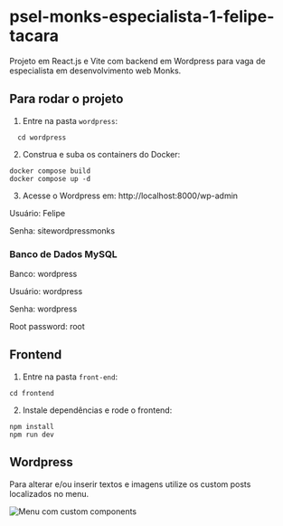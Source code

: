 # psel-monks-especialista-1-felipe-tacara

Projeto em React.js e Vite com backend em Wordpress para vaga de especialista em desenvolvimento web Monks.

## Para rodar o projeto

1. Entre na pasta `wordpress`:

```
  cd wordpress
```

2. Construa e suba os containers do Docker:

```
docker compose build
docker compose up -d
```

3. Acesse o Wordpress em:
   http://localhost:8000/wp-admin

Usuário: Felipe

Senha: sitewordpressmonks

### Banco de Dados MySQL

Banco: wordpress

Usuário: wordpress

Senha: wordpress

Root password: root

## Frontend

1. Entre na pasta `front-end`:

```
cd frontend
```

2. Instale dependências e rode o frontend:

```
npm install
npm run dev
```

## Wordpress

Para alterar e/ou inserir textos e imagens utilize os custom posts localizados no menu.

![Menu com custom components](public/menu-custom-components.png)
